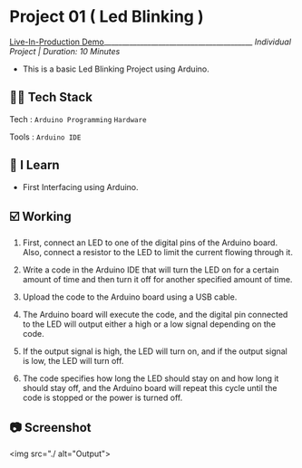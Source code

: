 # Project 01 ( Led Blinking )
[Live-In-Production Demo](https://wokwi.com/projects/363461862718731265)_________________________________________ _Individual Project | Duration: 10 Minutes_ <br>
- This is a basic Led Blinking Project using Arduino.

## 👨‍💻 Tech Stack
Tech : `Arduino Programming` `Hardware` <br>

Tools : `Arduino IDE`

## 📝 I Learn
- First Interfacing using Arduino.

## ☑️ Working
1. First, connect an LED to one of the digital pins of the Arduino board. Also, connect a resistor to the LED to limit the current flowing through it.

2. Write a code in the Arduino IDE that will turn the LED on for a certain amount of time and then turn it off for another specified amount of time.

3. Upload the code to the Arduino board using a USB cable.

4. The Arduino board will execute the code, and the digital pin connected to the LED will output either a high or a low signal depending on the code.

5. If the output signal is high, the LED will turn on, and if the output signal is low, the LED will turn off.

6. The code specifies how long the LED should stay on and how long it should stay off, and the Arduino board will repeat this cycle until the code is stopped or the      power is turned off.


## 📷 Screenshot

<img src="./ alt="Output">


